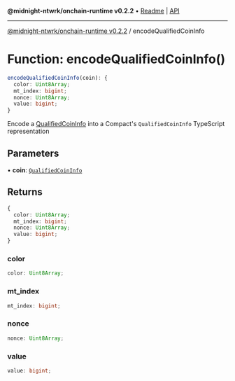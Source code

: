 **@midnight-ntwrk/onchain-runtime v0.2.2** • [Readme](../README.md) \| [API](../globals.md)

***

[@midnight-ntwrk/onchain-runtime v0.2.2](../README.md) / encodeQualifiedCoinInfo

# Function: encodeQualifiedCoinInfo()

```ts
encodeQualifiedCoinInfo(coin): {
  color: Uint8Array;
  mt_index: bigint;
  nonce: Uint8Array;
  value: bigint;
}
```

Encode a [QualifiedCoinInfo](../type-aliases/QualifiedCoinInfo.md) into a Compact's `QualifiedCoinInfo`
TypeScript representation

## Parameters

• **coin**: [`QualifiedCoinInfo`](../type-aliases/QualifiedCoinInfo.md)

## Returns

```ts
{
  color: Uint8Array;
  mt_index: bigint;
  nonce: Uint8Array;
  value: bigint;
}
```

### color

```ts
color: Uint8Array;
```

### mt\_index

```ts
mt_index: bigint;
```

### nonce

```ts
nonce: Uint8Array;
```

### value

```ts
value: bigint;
```
